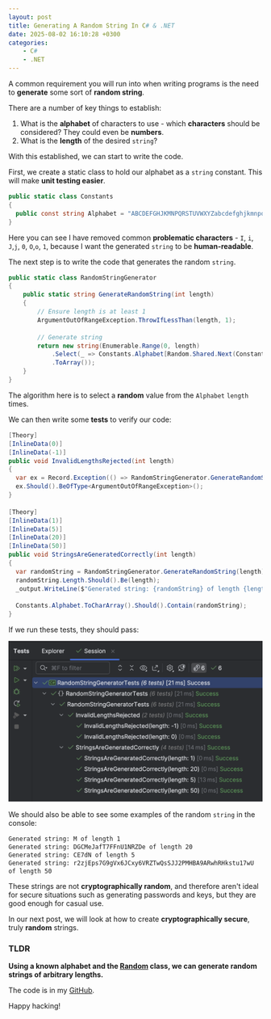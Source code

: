 ```yaml
---
layout: post
title: Generating A Random String In C# & .NET
date: 2025-08-02 16:10:28 +0300
categories:
    - C#
    - .NET
---
```


A common requirement you will run into when writing programs is the need to **generate** some sort of **random string**.

There are a number of key things to establish:

1. What is the **alphabet** of characters to use - which **characters** should be considered? They could even be **numbers**.
2. What is the **length** of the desired `string`?

With this established, we can start to write the code.

First, we create a static class to hold our alphabet as a `string` constant. This will make **unit testing easier**.

```c#
public static class Constants
{
  public const string Alphabet = "ABCDEFGHJKMNPQRSTUVWXYZabcdefghjkmnpqrstuvwxyz123456789";
}
```

Here you can see I have removed common **problematic characters** - `I`, `i`,  `J`,`j`, `0`, `O`,`o`, `1`, because I want the generated `string` to be **human-readable**.

The next step is to write the code that generates the random `string`.

`````c#
public static class RandomStringGenerator
{
    public static string GenerateRandomString(int length)
    {
        // Ensure length is at least 1
        ArgumentOutOfRangeException.ThrowIfLessThan(length, 1);

        // Generate string
        return new string(Enumerable.Range(0, length)
            .Select(_ => Constants.Alphabet[Random.Shared.Next(Constants.Alphabet.Length)])
            .ToArray());
    }
}
`````

The algorithm here is to select a **random** value from the `Alphabet` `length` times.

We can then write some **tests** to verify our code:

```c#
[Theory]
[InlineData(0)]
[InlineData(-1)]
public void InvalidLengthsRejected(int length)
{
  var ex = Record.Exception(() => RandomStringGenerator.GenerateRandomString(length));
  ex.Should().BeOfType<ArgumentOutOfRangeException>();
}

[Theory]
[InlineData(1)]
[InlineData(5)]
[InlineData(20)]
[InlineData(50)]
public void StringsAreGeneratedCorrectly(int length)
{
  var randomString = RandomStringGenerator.GenerateRandomString(length);
  randomString.Length.Should().Be(length);
  _output.WriteLine($"Generated string: {randomString} of length {length}");

  Constants.Alphabet.ToCharArray().Should().Contain(randomString);
}
```

If we run these tests, they should pass:

![RandomStringTests](../images/2025/08/RandomStringTests.png)

We should also be able to see some examples of the random `string` in the console:

```plaintext
Generated string: M of length 1
Generated string: DGCMeJafT7FFnU1NRZDe of length 20
Generated string: CE7dN of length 5
Generated string: r2zjEps7G9gVx6JCxy6VRZTwQsSJJ2PMHBA9ARwhRHkstu17wU of length 50
```

These strings are not **cryptographically random**, and therefore aren't ideal for secure situations such as generating passwords and keys, but they are good enough for casual use.

In our next post, we will look at how to create **cryptographically secure**, truly **random** strings.

### TLDR

**Using a known alphabet and the [Random](https://learn.microsoft.com/en-us/dotnet/api/system.random?view=net-9.0) class, we can generate random strings of arbitrary lengths.**

The code is in my [GitHub](https://github.com/conradakunga/BlogCode/tree/master/2025-08-02%20-%20Random%20String).

Happy hacking!
